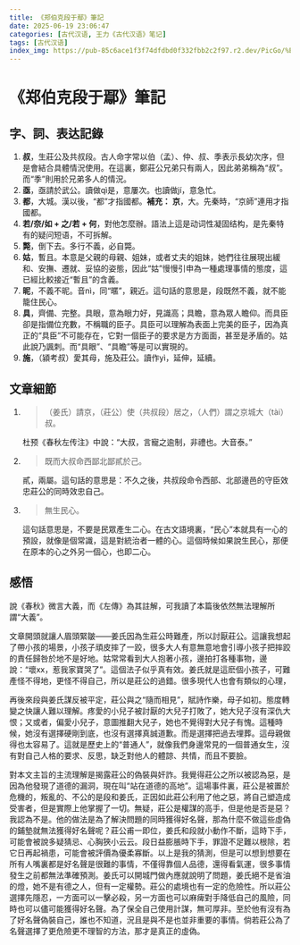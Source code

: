 ```yaml
---
title: 《郑伯克段于鄢》筆記
date: 2025-06-19 23:06:47
categories: [古代汉语, 王力《古代汉语》笔记]
tags: [古代汉语]
index_img: https://pub-85c6ace1f3f74dfdbd0f332fbb2c2f97.r2.dev/PicGo/%E6%98%A5%E7%A7%8B%E5%B7%A6%E6%B0%8F%E5%82%B3.jpg
---
```


# 《郑伯克段于鄢》筆記

## 字、詞、表达記錄

1. **叔**，生莊公及共叔段。古人命字常以伯（孟）、仲、叔、季表示長幼次序，但是會結合具體情況使用。在這裏，鄭莊公兄弟只有兩人，因此弟弟稱為“叔”。而“季”則用於兄弟多人的情況。
2. **亟**，亟請於武公。讀做qì是，意屢次。也讀做jí，意急忙。
3. **都**，大城。漢以後，“都”才指國都。**補充：** **京**，大。先秦時，“京師”連用才指國都。 
4. **若/奈/如 + 之/若 + 何**，對他怎麼辦。語法上這是动词性凝固结构，是先秦特有的疑问短语，不可拆解。
5. **斃**，倒下去。多行不義，必自斃。
6. **姑**，暫且。本意是父親的母親、姐妹，或者丈夫的姐妹，她們往往展現出緩和、安撫、遷就、妥協的姿態，因此“姑”慢慢引申為一種處理事情的態度，這已經比較接近“暫且”的含義。
7. **昵**，不義不昵。音nì，同“暱”，親近。這句話的意思是，段既然不義，就不能籠住民心。
8. **具**，齊備、完整。具眼，意為眼力好，見識高；具瞻，意為眾人瞻仰。而具臣卻是指備位充數，不稱職的臣子。具臣可以理解為表面上完美的臣子，因為真正的“具臣”不可能存在，它對一個臣子的要求是方方面面，甚至是矛盾的。姑此說乃諷刺。而“具眼”、“具瞻”等是可以實現的。
9. **施**，（潁考叔）愛其母，施及莊公。讀作yì，延伸，延續。

## 文章細節

1. > （姜氏）請京，（莊公）使（共叔段）居之，（人們）謂之京城大（tài）叔。
   
   杜预《春秋左传注》中說：“大叔，言寵之逾制，非禮也。大音泰。”

2. > 既而大叔命西鄙北鄙貳於己。

    貳，兩屬。這句話的意思是：不久之後，共叔段命令西部、北部邊邑的守臣效忠莊公的同時效忠自己。

3. > 無生民心。
   
   這句話意思是，不要是民眾產生二心。在古文語境裏，“民心”本就具有一心的預設，就像是個常識，這是對統治者一體的心。這個時候如果說生民心，那便在原本的心之外另一個心，也即二心。

## 感悟

說《春秋》微言大義，而《左傳》為其註解，可我讀了本篇後依然無法理解所謂“大義”。

文章開頭就讓人眉頭緊皺——姜氏因為生莊公時難產，所以討厭莊公。這讓我想起了帶小孩的場景，小孩子頑皮摔了一跤，很多大人有意無意地會引導小孩子把摔跤的責任歸咎於地不是好地。姑常常看到大人抱著小孩，邊拍打各種事物，邊說：“壞xx，惹我家寶哭了”。這個法子似乎真有效。姜氏就是這麽個小孩子，可難產怪不得地，更怪不得自己，所以是莊公的過錯。很多現代人也會有類似的心理，

再後來段與姜氏謀反被平定，莊公與之“隨而相見”，賦詩作樂，母子如初。態度轉變之快讓人難以理解。疼愛的小兒子被討厭的大兒子打敗了，她大兒子沒有深仇大恨；又或者，偏愛小兒子，意圖推翻大兒子，她也不覺得對大兒子有愧。這種時候，她沒有選擇硬剛到底，也沒有選擇真誠道歉。而是選擇把過去埋葬。這母親做得也太容易了。這就是歷史上的“普通人”，就像我們身邊常見的一個普通女生，沒有對自己人格的要求、反思，缺乏對他人的體諒、共情，而且不要臉。

對本文主旨的主流理解是揭露莊公的偽裝與奸詐。我覺得莊公之所以被認為惡，是因為他發現了道德的漏洞，現在叫“站在道德的高地”。這場事件裏，莊公是被置於危機的，叛亂的、不公的是段和姜氏，正因如此莊公利用了他之惡，將自己塑造成受害者，但是實際上他掌握了一切。無疑，莊公是權謀的高手，但是他是否是惡？我認為不是。他的做法是為了解決問題的同時獲得好名聲，那為什麼不做這些虛偽的鋪墊就無法獲得好名聲呢？莊公甫一即位，姜氏和段就小動作不斷，這時下手，可能會被說多疑猜忌、心胸狹小云云。段日益膨脹時下手，罪證不足難以根除，若它日再起禍患，可能會被評價為優柔寡斷。以上是我的猜測，但是可以想到想要在所有人嘴裏都是好名聲是很難的事情，不僅得靠個人品德，還得看氣運，很多事情發生之前都無法準確預測。姜氏可以開城門做內應就說明了問題，姜氏絕不是省油的燈，她不是有德之人，但有一定權勢。莊公的處境也有一定的危險性。所以莊公選擇先隱忍，一方面可以一擊必殺，另一方面也可以麻痺對手降低自己的風險，同時也可以儘可能獲得好名聲。為了保全自己使用計謀，無可厚非。至於他有沒有為了好名聲偽裝自己，誰也不知道，況且是與不是也並非重要的事情。倘若莊公為了名聲選擇了更危險更不理智的方法，那才是真正的虛偽。